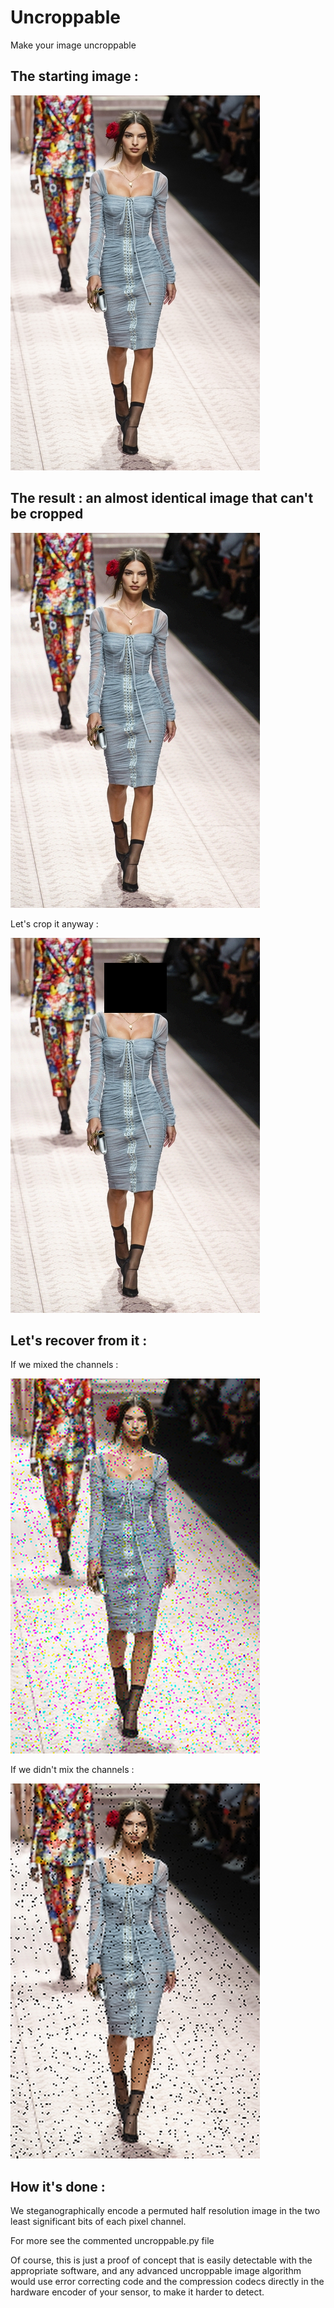 # Uncroppable
Make your image uncroppable

## The starting image :

![Original Image](original.jpg?raw=true "Original")

## The result : an almost identical image that can't be cropped

![Uncroppable Image](uncroppable.png?raw=true "Uncroppable")

Let's crop it anyway :

![Cropped Image](cropped.png?raw=true "cropped.png")

## Let's recover from it : 

If we mixed the channels : 

![Recovered mixed Channel Image](recoveredMixedChannels.png?raw=true "recoveredMixedChannels.png")

If we didn't mix the channels : 

![Recovered Unmixed Channel Image](recoveredUnmixedChannels.png?raw=true "recoveredUnmixedChannels.png")

## How it's done : 

We steganographically encode a permuted half resolution image in the two least significant bits of each pixel channel.

For more see the commented uncroppable.py file

Of course, this is just a proof of concept that is easily detectable with the appropriate software, and any advanced uncroppable image algorithm would use error correcting code and the compression codecs directly in the hardware encoder of your sensor, to make it harder to detect.
